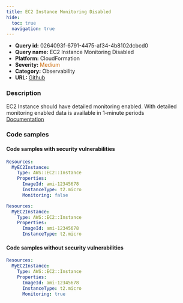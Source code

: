```yaml
---
title: EC2 Instance Monitoring Disabled
hide:
  toc: true
  navigation: true
---
```


<style>
  .highlight .hll {
    background-color: #ff171742;
  }
  .md-content {
    max-width: 1100px;
    margin: 0 auto;
  }
</style>

-   **Query id:** 0264093f-6791-4475-af34-4b8102dcbcd0
-   **Query name:** EC2 Instance Monitoring Disabled
-   **Platform:** CloudFormation
-   **Severity:** <span style="color:#C60">Medium</span>
-   **Category:** Observability
-   **URL:** [Github](https://github.com/Checkmarx/kics/tree/master/assets/queries/cloudFormation/aws/ec2_instance_monitoring_disabled)

### Description
EC2 Instance should have detailed monitoring enabled. With detailed monitoring enabled data is available in 1-minute periods<br>
[Documentation](https://docs.aws.amazon.com/AWSCloudFormation/latest/UserGuide/aws-properties-ec2-instance.html#cfn-ec2-instance-monitoring)

### Code samples
#### Code samples with security vulnerabilities
```yaml title="Positive test num. 1 - yaml file" hl_lines="7"
Resources:
  MyEC2Instance:
    Type: AWS::EC2::Instance
    Properties:
      ImageId: ami-12345678
      InstanceType: t2.micro
      Monitoring: false

```
```yaml title="Positive test num. 2 - yaml file" hl_lines="4"
Resources:
  MyEC2Instance:
    Type: AWS::EC2::Instance
    Properties:
      ImageId: ami-12345678
      InstanceType: t2.micro

```


#### Code samples without security vulnerabilities
```yaml title="Negative test num. 1 - yaml file"
Resources:
  MyEC2Instance:
    Type: AWS::EC2::Instance
    Properties:
      ImageId: ami-12345678
      InstanceType: t2.micro
      Monitoring: true

```
